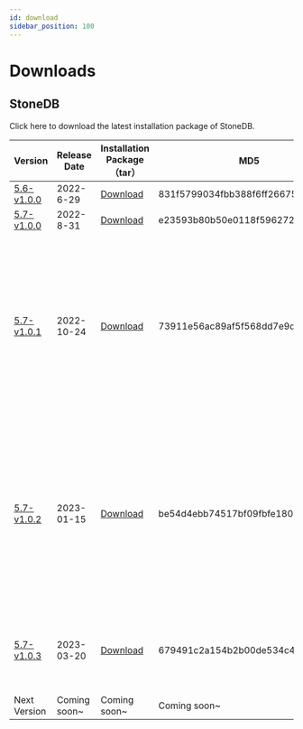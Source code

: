 ```yaml
---
id: download
sidebar_position: 100
---
```


# Downloads

## StoneDB

Click here to download the latest installation package of StoneDB.

| Version | Release Date | Installation Package（tar） | MD5 | TiPs |
| --- | --- | --- | --- | --- |
| [5.6-v1.0.0](https://github.com/stoneatom/stonedb/releases/tag/stonedb-5.6-v1.0.0) | 2022-6-29 | [Download](https://static.stoneatom.com/stonedb-ce-5.6-v1.0.0.el7.x86_64.tar.gz) | 831f5799034fbb388f6ff26675b7951e | \ |
| [5.7-v1.0.0](https://github.com/stoneatom/stonedb/releases/tag/5.7-v1.0.0-GA) | 2022-8-31 |  [Download](https://github.com/stoneatom/stonedb/releases/download/5.7-v1.0.0-GA/stonedb-ce-5.7-v1.0.0.el7.x86_64.tar.gz) | e23593b80b50e0118f59627216613a2f | \ |
| [5.7-v1.0.1](https://github.com/stoneatom/stonedb/releases/tag/5.7-v1.0.1-GA) | 2022-10-24 |  [Download](https://github.com/stoneatom/stonedb/releases/download/5.7-v1.0.1-GA/stonedb-ce-5.7-v1.0.1.el7.x86_64.tar.gz) | 73911e56ac89af5f568dd7e9de9e9af5 | You can [download the DEB package](https://github.com/stoneatom/stonedb/releases/download/5.7-v1.0.1-GA/stonedb-ce-5.7-v1.0.1.debain.x86_64.tar.gz)；If you run into a lack of dependencies when compiling the installation, you can go to Github and [download the related dependency package](https://github.com/stoneatom/stonedb/releases/download/5.7-v1.0.1-GA/stonedb-lib.tar.gz) |
| [5.7-v1.0.2](https://github.com/stoneatom/stonedb/releases/tag/5.7-v1.0.2-GA) | 2023-01-15 | [Download](https://github.com/stoneatom/stonedb/releases/download/5.7-v1.0.2-GA/stonedb-ce-5.7-v1.0.2.el7.x86_64.tar.gz) | be54d4ebb74517bf09fbfe1806f6e2ab  | 1.You can [download the DEB package](https://github.com/stoneatom/stonedb/releases/download/5.7-v1.0.2-GA/stonedb-ce-5.7_v1.0.2.ubuntu.amd64.deb)；2.You can [download the RPM package](https://github.com/stoneatom/stonedb/releases/download/5.7-v1.0.2-GA/stonedb-ce-5.7-v1.0.2.el7.x86_64.rpm) and experience StoneDB installation in two minutes；3.You can [download the Shell script](https://github.com/stoneatom/stonedb/releases/download/5.7-v1.0.2-GA/shell.for.deploy.stonedb.as.replic.tar.gz)|
| [5.7-v1.0.3](https://github.com/stoneatom/stonedb/releases/tag/5.7-v1.0.3-GA) | 2023-03-20 | [Download](https://github.com/stoneatom/stonedb/releases/download/5.7-v1.0.3-GA/stonedb-ce-5.7-v1.0.3.el7.x86_64.tar.gz) | 679491c2a154b2b00de534c47dea507b  | 1.You can [download the DEB package](https://github.com/stoneatom/stonedb/releases/download/5.7-v1.0.3-GA/stonedb-ce-5.7-v1.0.3.ubuntu.amd64.deb)；2.You can [download the RPM package](https://github.com/stoneatom/stonedb/releases/download/5.7-v1.0.3-GA/stonedb-ce-5.7-v1.0.3.el7.x86_64.rpm) |
| Next Version | Coming soon~  | Coming soon~  | Coming soon~ | \ |

